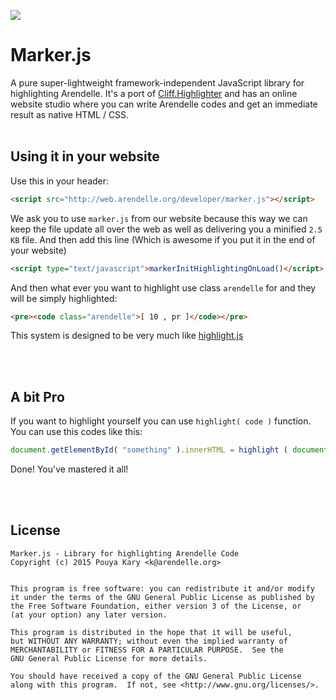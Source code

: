 ![](http://kary.us/GitHubWideImages/Arendelle/marker-js/Screen%20Shot%202015-02-15%20at%2012.43.52%20AM.png)<br>

# Marker.js

A pure super-lightweight framework-independent JavaScript library for highlighting Arendelle. It's a port of [Cliff.Highlighter](https://github.com/arendelle/marker) and has an online website studio where you can write Arendelle codes and get an immediate result as native HTML / CSS.<br><br>

## Using it in your website
Use this in your header:

```HTML
<script src="http://web.arendelle.org/developer/marker.js"></script>
```

We ask you to use `marker.js` from our website because this way we can keep the file update all over the web as well as delivering you a minified `2.5 KB` file. And then add this line (Which is awesome if you put it in the end of your website)

```HTML
<script type="text/javascript">markerInitHighlightingOnLoad()</script>
```

And then what ever you want to highlight use class `arendelle` for and they will be simply highlighted:

```HTML
<pre><code class="arendelle">[ 10 , pr ]</code></pre>
```

This system is designed to be very much like [highlight.js](https://highlightjs.org) 

<br><br>

## A bit Pro

If you want to highlight yourself you can use `highlight( code )` function. You can use this codes like this:

```JavaScript
document.getElementById( "something" ).innerHTML = highlight ( document.getElementById("something").innerHTML )
```

Done! You've mastered it all!

<br><br>

## License

```
Marker.js - Library for highlighting Arendelle Code
Copyright (c) 2015 Pouya Kary <k@arendelle.org>


This program is free software: you can redistribute it and/or modify
it under the terms of the GNU General Public License as published by
the Free Software Foundation, either version 3 of the License, or
(at your option) any later version.

This program is distributed in the hope that it will be useful,
but WITHOUT ANY WARRANTY; without even the implied warranty of
MERCHANTABILITY or FITNESS FOR A PARTICULAR PURPOSE.  See the
GNU General Public License for more details.

You should have received a copy of the GNU General Public License
along with this program.  If not, see <http://www.gnu.org/licenses/>.
```


